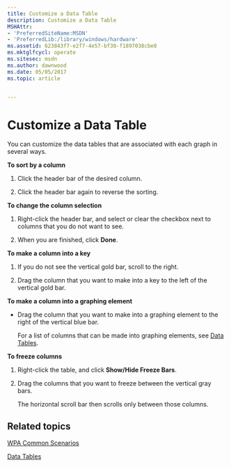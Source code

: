 ```yaml
---
title: Customize a Data Table
description: Customize a Data Table
MSHAttr:
- 'PreferredSiteName:MSDN'
- 'PreferredLib:/library/windows/hardware'
ms.assetid: 623843f7-e2f7-4e57-bf30-f1897038cbe0
ms.mktglfcycl: operate
ms.sitesec: msdn
ms.author: dawnwood
ms.date: 05/05/2017
ms.topic: article


---
```


# Customize a Data Table


You can customize the data tables that are associated with each graph in several ways.

**To sort by a column**

1.  Click the header bar of the desired column.

2.  Click the header bar again to reverse the sorting.

**To change the column selection**

1.  Right-click the header bar, and select or clear the checkbox next to columns that you do not want to see.

2.  When you are finished, click **Done**.

**To make a column into a key**

1.  If you do not see the vertical gold bar, scroll to the right.

2.  Drag the column that you want to make into a key to the left of the vertical gold bar.

**To make a column into a graphing element**

-   Drag the column that you want to make into a graphing element to the right of the vertical blue bar.

    For a list of columns that can be made into graphing elements, see [Data Tables](data-tables.md).

**To freeze columns**

1.  Right-click the table, and click **Show/Hide Freeze Bars**.

2.  Drag the columns that you want to freeze between the vertical gray bars.

    The horizontal scroll bar then scrolls only between those columns.

## Related topics


[WPA Common Scenarios](windows-performance-analyzer-common-scenarios.md)

[Data Tables](data-tables.md)

 

 







